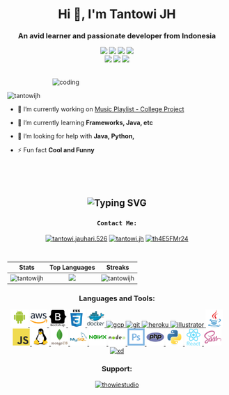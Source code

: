 <h1 align="center">Hi 👋, I'm Tantowi JH</h1>
<h3 align="center">An avid learner and passionate developer from Indonesia</h3>
<div align="center">
  <img src="https://img.shields.io/static/v1?label=Adobe&message=Illustrator&color=orange&logo=Adobe Illustrator">
  <img src="https://img.shields.io/static/v1?label=Adobe&message=Photoshop&color=blue&logo=Adobe Photoshop">
  <img src="https://img.shields.io/static/v1?label=vs&message=Visual Studio Code&color=blue&logo=Visual Studio Code">
  <img src="https://img.shields.io/static/v1?label=HTML&message=HTML5&color=orange&logo=html5">
  <br>
  <img src="https://img.shields.io/static/v1?label=py&message=Python&color=red&logo=Python">
  <img src="https://img.shields.io/static/v1?label=Android&message=Studio&color=green&logo=Android Studio">
  <img src="https://img.shields.io/static/v1?label=WP&message=WordPress&color=red&logo=WordPress">
</div>

<br>
<br>

<img align="right" alt="coding" width="400" src="https://cdn.dribbble.com/users/330915/screenshots/3587000/10_coding_dribbble.gif">

<br>

<p align="left"> <img src="https://komarev.com/ghpvc/?username=tantowijh&label=Profile%20views&color=0e75b6&style=flat" alt="tantowijh" /> </p>

- 🔭 I’m currently working on [Music Playlist - College Project](https://github.com/tantowijh/Music-Playlist)

- 🌱 I’m currently learning **Frameworks, Java, etc**

- 🤝 I’m looking for help with **Java, Python,**

- ⚡ Fun fact **Cool and Funny**

<br>
<br>
<br>

## <div align="middle"> ![Typing SVG](https://readme-typing-svg.demolab.com?font=Fira+Code&size=25&duration=2300&pause=1000&color=FFEB65DC&center=true&vCenter=true&width=800&height=30&lines=It's+not+a+bug!;Cosmic+rays+have+hit+your+system!) </div>

<div align="middle">
 
  ### ``Contact Me:``
 
  <p align="middle">
  <a href="https://fb.com/tantowi.jauhari.526" target="blank"><img align="center" src="https://raw.githubusercontent.com/rahuldkjain/github-profile-readme-generator/master/src/images/icons/Social/facebook.svg" alt="tantowi.jauhari.526" height="30" width="40" /></a>
  <a href="https://instagram.com/tantowi.jh" target="blank"><img align="center" src="https://raw.githubusercontent.com/rahuldkjain/github-profile-readme-generator/master/src/images/icons/Social/instagram.svg" alt="tantowi.jh" height="30" width="40" /></a>
  <a href="https://discord.gg/th4E5FMr24" target="blank"><img align="center" src="https://raw.githubusercontent.com/rahuldkjain/github-profile-readme-generator/master/src/images/icons/Social/discord.svg" alt="th4E5FMr24" height="30" width="40" /></a>
  </p>
  
</div>

<br>

<div align="center">
 
   **Stats**                 | **Top Languages**         | **Streaks**
  :-------------------------:|:-------------------------:|:-------------------------:
 <img src="https://readme-stats-tantowijh.vercel.app/api?username=tantowijh&show_icons=true&locale=en" alt="tantowijh" /> | <img src="https://readme-stats-tantowijh.vercel.app/api/top-langs/?username=tantowijh&show_icons=true&locale=en" width="330px"/> | <img src="https://github-readme-streak-stats.herokuapp.com/?user=tantowijh&" alt="tantowijh" />

</div>

<h3 align="center">Languages and Tools:</h3>
<p align="center"> <a href="https://developer.android.com" target="_blank" rel="noreferrer"> <img src="https://raw.githubusercontent.com/devicons/devicon/master/icons/android/android-original-wordmark.svg" alt="android" width="40" height="40"/> </a> <a href="https://aws.amazon.com" target="_blank" rel="noreferrer"> <img src="https://raw.githubusercontent.com/devicons/devicon/master/icons/amazonwebservices/amazonwebservices-original-wordmark.svg" alt="aws" width="40" height="40"/> </a> <a href="https://getbootstrap.com" target="_blank" rel="noreferrer"> <img src="https://raw.githubusercontent.com/devicons/devicon/master/icons/bootstrap/bootstrap-plain-wordmark.svg" alt="bootstrap" width="40" height="40"/> </a> <a href="https://www.w3schools.com/css/" target="_blank" rel="noreferrer"> <img src="https://raw.githubusercontent.com/devicons/devicon/master/icons/css3/css3-original-wordmark.svg" alt="css3" width="40" height="40"/> </a> <a href="https://www.docker.com/" target="_blank" rel="noreferrer"> <img src="https://raw.githubusercontent.com/devicons/devicon/master/icons/docker/docker-original-wordmark.svg" alt="docker" width="40" height="40"/> </a> <a href="https://cloud.google.com" target="_blank" rel="noreferrer"> <img src="https://www.vectorlogo.zone/logos/google_cloud/google_cloud-icon.svg" alt="gcp" width="40" height="40"/> </a> <a href="https://git-scm.com/" target="_blank" rel="noreferrer"> <img src="https://www.vectorlogo.zone/logos/git-scm/git-scm-icon.svg" alt="git" width="40" height="40"/> </a> <a href="https://heroku.com" target="_blank" rel="noreferrer"> <img src="https://www.vectorlogo.zone/logos/heroku/heroku-icon.svg" alt="heroku" width="40" height="40"/> </a> <a href="https://www.adobe.com/in/products/illustrator.html" target="_blank" rel="noreferrer"> <img src="https://www.vectorlogo.zone/logos/adobe_illustrator/adobe_illustrator-icon.svg" alt="illustrator" width="40" height="40"/> </a> <a href="https://www.java.com" target="_blank" rel="noreferrer"> <img src="https://raw.githubusercontent.com/devicons/devicon/master/icons/java/java-original.svg" alt="java" width="40" height="40"/> </a> <a href="https://developer.mozilla.org/en-US/docs/Web/JavaScript" target="_blank" rel="noreferrer"> <img src="https://raw.githubusercontent.com/devicons/devicon/master/icons/javascript/javascript-original.svg" alt="javascript" width="40" height="40"/> </a> <a href="https://www.linux.org/" target="_blank" rel="noreferrer"> <img src="https://raw.githubusercontent.com/devicons/devicon/master/icons/linux/linux-original.svg" alt="linux" width="40" height="40"/> </a> <a href="https://www.mongodb.com/" target="_blank" rel="noreferrer"> <img src="https://raw.githubusercontent.com/devicons/devicon/master/icons/mongodb/mongodb-original-wordmark.svg" alt="mongodb" width="40" height="40"/> </a> <a href="https://www.mysql.com/" target="_blank" rel="noreferrer"> <img src="https://raw.githubusercontent.com/devicons/devicon/master/icons/mysql/mysql-original-wordmark.svg" alt="mysql" width="40" height="40"/> </a> <a href="https://www.nginx.com" target="_blank" rel="noreferrer"> <img src="https://raw.githubusercontent.com/devicons/devicon/master/icons/nginx/nginx-original.svg" alt="nginx" width="40" height="40"/> </a> <a href="https://nodejs.org" target="_blank" rel="noreferrer"> <img src="https://raw.githubusercontent.com/devicons/devicon/master/icons/nodejs/nodejs-original-wordmark.svg" alt="nodejs" width="40" height="40"/> </a> <a href="https://www.photoshop.com/en" target="_blank" rel="noreferrer"> <img src="https://raw.githubusercontent.com/devicons/devicon/master/icons/photoshop/photoshop-line.svg" alt="photoshop" width="40" height="40"/> </a> <a href="https://www.php.net" target="_blank" rel="noreferrer"> <img src="https://raw.githubusercontent.com/devicons/devicon/master/icons/php/php-original.svg" alt="php" width="40" height="40"/> </a> <a href="https://www.python.org" target="_blank" rel="noreferrer"> <img src="https://raw.githubusercontent.com/devicons/devicon/master/icons/python/python-original.svg" alt="python" width="40" height="40"/> </a> <a href="https://reactjs.org/" target="_blank" rel="noreferrer"> <img src="https://raw.githubusercontent.com/devicons/devicon/master/icons/react/react-original-wordmark.svg" alt="react" width="40" height="40"/> </a> <a href="https://sass-lang.com" target="_blank" rel="noreferrer"> <img src="https://raw.githubusercontent.com/devicons/devicon/master/icons/sass/sass-original.svg" alt="sass" width="40" height="40"/> </a> <a href="https://www.adobe.com/products/xd.html" target="_blank" rel="noreferrer"> <img src="https://cdn.worldvectorlogo.com/logos/adobe-xd.svg" alt="xd" width="40" height="40"/> </a> </p>

<h3 align="center">Support:</h3>
<p align="center"><a href="https://ko-fi.com/thowiestudio"> <img align="center" src="https://cdn.ko-fi.com/cdn/kofi3.png?v=3" height="50" width="210" alt="thowiestudio" /></a></p>
